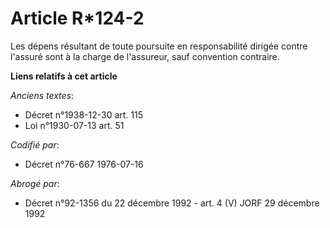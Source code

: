 # Article R*124-2

Les dépens résultant de toute poursuite en responsabilité dirigée contre l'assuré sont à la charge de l'assureur, sauf
convention contraire.

**Liens relatifs à cet article**

_Anciens textes_:

  - Décret n°1938-12-30 art. 115
  - Loi n°1930-07-13 art. 51

_Codifié par_:

  - Décret n°76-667 1976-07-16

_Abrogé par_:

  - Décret n°92-1356 du 22 décembre 1992 - art. 4 (V) JORF 29 décembre 1992
